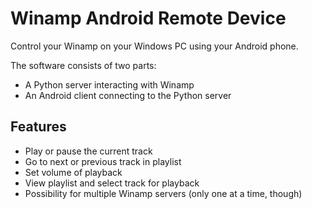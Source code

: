 Winamp Android Remote Device
==
Control your Winamp on your Windows PC using your Android phone.

The software consists of two parts:
* A Python server interacting with Winamp
* An Android client connecting to the Python server

Features
--
* Play or pause the current track
* Go to next or previous track in playlist
* Set volume of playback
* View playlist and select track for playback
* Possibility for multiple Winamp servers (only one at a time, though)